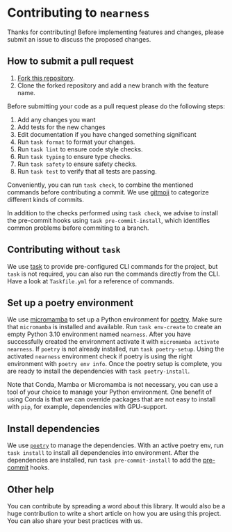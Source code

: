 # Contributing to `nearness`

Thanks for contributing! Before implementing features and changes, please submit an issue to discuss the proposed
changes.

## How to submit a pull request

1. [Fork this repository](https://github.com/davnn/nearness/fork).
2. Clone the forked repository and add a new branch with the feature name.

Before submitting your code as a pull request please do the following steps:

1. Add any changes you want
2. Add tests for the new changes
3. Edit documentation if you have changed something significant
4. Run `task format` to format your changes.
5. Run `task lint` to ensure code style checks.
6. Run `task typing` to ensure type checks.
7. Run `task safety` to ensure safety checks.
8. Run `task test` to verify that all tests are passing.

Conveniently, you can run `task check`, to combine the mentioned commands before contributing a commit.
We use [gitmoji](https://gitmoji.dev/) to categorize different kinds of commits.

In addition to the checks performed using `task check`, we advise to install the pre-commit hooks
using `task pre-commit-install`, which identifies common problems before commiting to a branch.

## Contributing without `task`

We use [task](https://taskfile.dev/) to provide pre-configured CLI commands for the project, but `task` is
not required, you can also run the commands directly from the CLI. Have a look at `Taskfile.yml` for a reference of
commands.

## Set up a poetry environment

We use [micromamba](https://github.com/mamba-org/mamba) to set up a Python environment
for [poetry](https://python-poetry.org/). Make sure that ``micromamba`` is installed
and available. Run `task env-create` to create an empty Python 3.10 environment named `nearness`. After you have
successfully created the environment activate it with `micromamba activate nearness`. If `poetry` is not already
installed, run `task poetry-setup`. Using the activated `nearness` environment check if poetry is using the right
environment with `poetry env info`. Once the poetry setup is complete, you are ready to install the dependencies
with `task poetry-install`.

Note that Conda, Mamba or Micromamba is not necessary, you can use a tool of your choice to manage your Python
environment. One benefit of using Conda is that we can override packages that are not easy to install with `pip`,
for example, dependencies with GPU-support.

## Install dependencies

We use [`poetry`](https://github.com/python-poetry/poetry) to manage the dependencies. With an active poetry env,
run `task install` to install all dependencies into environment. After the dependencies are installed, run
`task pre-commit-install` to add the [pre-commit](https://pre-commit.com/) hooks.

## Other help

You can contribute by spreading a word about this library. It would also be a huge contribution to write a short article
on how you are using this project. You can also share your best practices with us.

